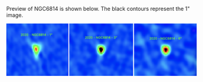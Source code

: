 Preview of NGC6814 is shown below. The black contours represent the 1" image. 

![NGC6814](NGC6814.png "NGC6814")


